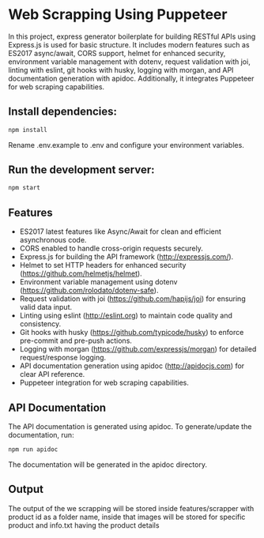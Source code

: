 # Web Scrapping Using Puppeteer

In this project, express generator boilerplate for building RESTful APIs using Express.js is used for basic structure. It includes modern features such as ES2017 async/await, CORS support, helmet for enhanced security, environment variable management with dotenv, request validation with joi, linting with eslint, git hooks with husky, logging with morgan, and API documentation generation with apidoc. Additionally, it integrates Puppeteer for web scraping capabilities.

## Install dependencies:

```bash
npm install
```

Rename .env.example to .env and configure your environment variables.

## Run the development server:

```bash
npm start
```
## Features
- ES2017 latest features like Async/Await for clean and efficient asynchronous code.
- CORS enabled to handle cross-origin requests securely.
- Express.js for building the API framework (http://expressjs.com/).
- Helmet to set HTTP headers for enhanced security (https://github.com/helmetjs/helmet).
- Environment variable management using dotenv (https://github.com/rolodato/dotenv-safe).
- Request validation with joi (https://github.com/hapijs/joi) for ensuring valid data input.
- Linting using eslint (http://eslint.org) to maintain code quality and consistency.
- Git hooks with husky (https://github.com/typicode/husky) to enforce pre-commit and pre-push actions.
- Logging with morgan (https://github.com/expressjs/morgan) for detailed request/response logging.
- API documentation generation using apidoc (http://apidocjs.com) for clear API reference.
- Puppeteer integration for web scraping capabilities.

## API Documentation
The API documentation is generated using apidoc. To generate/update the documentation, run:

```bash
npm run apidoc
```

The documentation will be generated in the apidoc directory.

## Output
The output of the we scrapping will be stored inside features/scrapper with product id as a folder name, inside that images will be stored for specific product and info.txt having the product details
